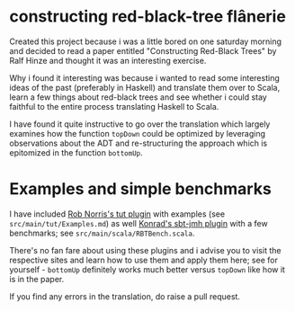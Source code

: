 # constructing red-black-tree flânerie

Created this project because i was a little bored on one saturday morning and
decided to read a paper entitled "Constructing Red-Black Trees" by Ralf Hinze
and thought it was an interesting exercise.

Why i found it interesting was because i wanted to read some interesting ideas
of the past (preferably in Haskell) and translate them over to Scala, learn a few
things about red-black trees and see whether i could stay faithful to the 
entire process translating Haskell to Scala.

I have found it quite instructive to go over the translation which largely examines
how the function `topDown` could be optimized by leveraging observations about the
ADT and re-structuring the approach which is epitomized in the function `bottomUp`.

# Examples and simple benchmarks

I have included [Rob Norris's tut plugin](https://github.com/tpolecat/tut) with examples
(see `src/main/tut/Examples.md`) as well [Konrad's sbt-jmh plugin](https://github.com/ktoso/sbt-jmh)
with a few benchmarks; see `src/main/scala/RBTBench.scala`.

There's no fan fare about using these plugins and i advise you to visit the respective sites
and learn how to use them and apply them here; see for yourself - `bottomUp` definitely works
much better versus `topDown` like how it is in the paper.


If you find any errors in the translation, do raise a pull request.

